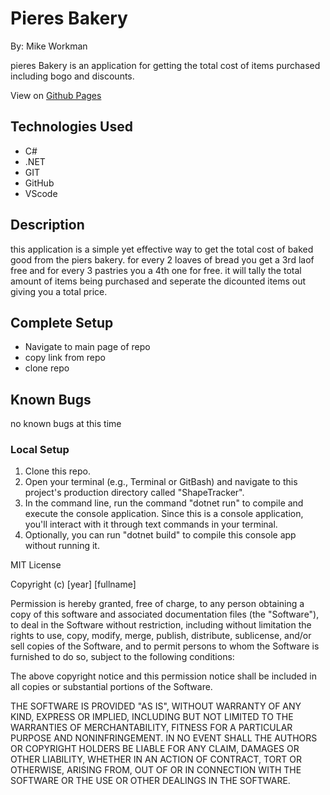 # Pieres Bakery

By: Mike Workman

pieres Bakery is an application for getting the total cost of items purchased including bogo and discounts.

View on [Github Pages](https://https://workmanmcr.github.io/Pieres-bakery/)

## **Technologies Used**

- C#
- .NET
- GIT
- GitHub
- VScode

## **Description**
this application is a simple yet effective way to get the total cost of baked good from the piers bakery. for every 2 loaves of bread you get a 3rd laof free and for every 3 pastries you a 4th one for free. it will tally the total amount of items being purchased and seperate the dicounted items out giving you a total price. 
## **Complete Setup**

- Navigate to main page of repo
- copy link from repo
- clone repo 

## **Known Bugs**
no known bugs at this time

### **Local Setup**
1. Clone this repo.
2. Open your terminal (e.g., Terminal or GitBash) and navigate to this project's production directory called "ShapeTracker".
3. In the command line, run the command "dotnet run" to compile and execute the console application. Since this is a console application, you'll interact with it through text commands in your terminal.
4. Optionally, you can run "dotnet build" to compile this console app without running it.

MIT License

Copyright (c) [year] [fullname]

Permission is hereby granted, free of charge, to any person obtaining a copy
of this software and associated documentation files (the "Software"), to deal
in the Software without restriction, including without limitation the rights
to use, copy, modify, merge, publish, distribute, sublicense, and/or sell
copies of the Software, and to permit persons to whom the Software is
furnished to do so, subject to the following conditions:

The above copyright notice and this permission notice shall be included in all
copies or substantial portions of the Software.

THE SOFTWARE IS PROVIDED "AS IS", WITHOUT WARRANTY OF ANY KIND, EXPRESS OR
IMPLIED, INCLUDING BUT NOT LIMITED TO THE WARRANTIES OF MERCHANTABILITY,
FITNESS FOR A PARTICULAR PURPOSE AND NONINFRINGEMENT. IN NO EVENT SHALL THE
AUTHORS OR COPYRIGHT HOLDERS BE LIABLE FOR ANY CLAIM, DAMAGES OR OTHER
LIABILITY, WHETHER IN AN ACTION OF CONTRACT, TORT OR OTHERWISE, ARISING FROM,
OUT OF OR IN CONNECTION WITH THE SOFTWARE OR THE USE OR OTHER DEALINGS IN THE
SOFTWARE.
